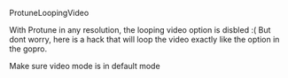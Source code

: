 ProtuneLoopingVideo


With Protune in any resolution, the looping video option is disbled :(
But dont worry, here is a hack that will loop the video exactly like the option in the gopro.

Make sure video mode is in default mode
